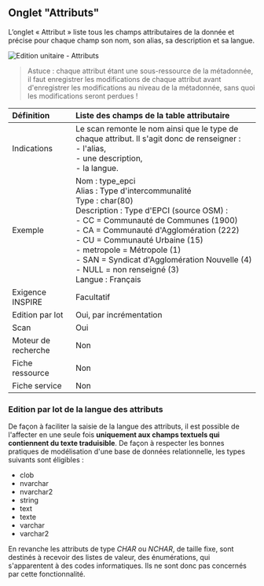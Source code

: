## <i class="fa fa-list-alt"></i>  Onglet "Attributs"

L’onglet « Attribut » liste tous les champs attributaires de la donnée et précise pour chaque champ son nom, son alias, sa description et sa langue.

![Edition unitaire - Attributs](/assets/inv_edit_one_attributes.png "L&apos;édition unitaire - onglet Attributs")

> Astuce : chaque attribut étant une sous-ressource de la métadonnée, il faut enregistrer les modifications de chaque attribut avant d&apos;enregistrer les modifications au niveau de la métadonnée, sans quoi les modifications seront perdues !


| Définition          | Liste des champs de la table attributaire |
| :------------------ | :---------------------------------------- |
| Indications         | Le scan remonte le nom ainsi que le type de chaque attribut. Il s&apos;agit donc de renseigner :<br />- l&apos;alias,<br />- une description,<br />- la langue. |
| Exemple             | Nom : type_epci<br />Alias : Type d&apos;intercommunalité<br />Type : char(80)<br />Description : Type d&apos;EPCI (source OSM) :<br />- CC = Communauté de Communes (1900)<br />- CA = Communauté d&apos;Agglomération (222)<br />- CU = Communauté Urbaine (15)<br />- metropole = Métropole (1)<br />- SAN = Syndicat d&apos;Agglomération Nouvelle (4)<br />- NULL = non renseigné (3)<br />Langue : Français |
| Exigence INSPIRE    | Facultatif                    |
| Edition par lot     | Oui, par incrémentation       |
| Scan                | Oui                           |
| Moteur de recherche | Non                           |
| Fiche ressource     | Non                           |
| Fiche service       | Non                           |


### Edition par lot de la langue des attributs

De façon à faciliter la saisie de la langue des attributs, il est possible de l&apos;affecter en une seule fois **uniquement aux champs textuels qui contiennent du texte traduisible**. De façon à respecter les bonnes pratiques de modélisation d&apos;une base de données relationnelle, les types suivants sont éligibles :

* clob
* nvarchar
* nvarchar2
* string
* text
* texte
* varchar
* varchar2

En revanche les attributs de type *CHAR* ou *NCHAR*, de taille fixe, sont destinés à recevoir des listes de valeur, des énumérations, qui s&apos;apparentent à des codes informatiques. Ils ne sont donc pas concernés par cette fonctionnalité.

